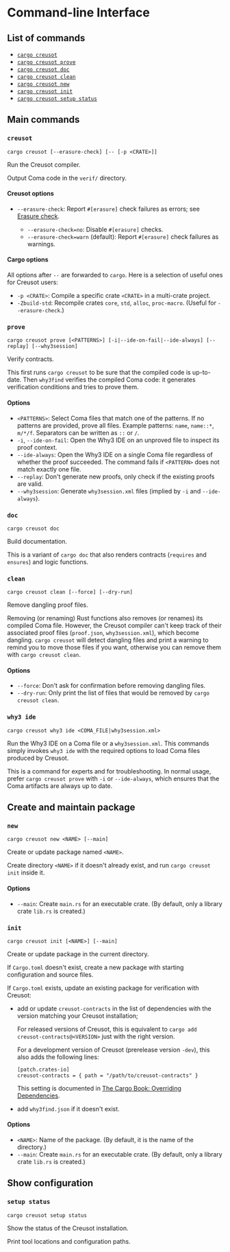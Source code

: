 # Command-line Interface

## List of commands

- [`cargo creusot`](#creusot)
- [`cargo creusot prove`](#prove)
- [`cargo creusot doc`](#doc)
- [`cargo creusot clean`](#clean)
- [`cargo creusot new`](#new)
- [`cargo creusot init`](#init)
- [`cargo creusot setup status`](#setup-status)

## Main commands

### `creusot`

```
cargo creusot [--erasure-check] [-- [-p <CRATE>]]
```

Run the Creusot compiler.

Output Coma code in the `verif/` directory.

#### Creusot options

- `--erasure-check`: Report `#[erasure]` check failures as errors; see [Erasure check](erasure.html).

    + `--erasure-check=no`: Disable `#[erasure]` checks.
    + `--erasure-check=warn` (default): Report `#[erasure]` check failures as warnings.

#### Cargo options

All options after `--` are forwarded to `cargo`. Here is a selection of useful ones for Creusot users:

- `-p <CRATE>`: Compile a specific crate `<CRATE>` in a multi-crate project.
- `-Zbuild-std`: Recompile crates `core`, `std`, `alloc`, `proc-macro`. (Useful for `--erasure-check`.)

### `prove`

```
cargo creusot prove [<PATTERNS>] [-i|--ide-on-fail|--ide-always] [--replay] [--why3session]
```

Verify contracts.

This first runs `cargo creusot` to be sure that the compiled code is up-to-date.
Then `why3find` verifies the compiled Coma code: it generates verification conditions
and tries to prove them.

#### Options

- `<PATTERNS>`: Select Coma files that match one of the patterns.
  If no patterns are provided, prove all files.
  Example patterns: `name`, `name::*`, `m/*/f`. Separators can be written as `::` or `/`.
- `-i`, `--ide-on-fail`: Open the Why3 IDE on an unproved file to inspect its proof context.
- `--ide-always`: Open the Why3 IDE on a single Coma file regardless of whether the proof succeeded.
  The command fails if `<PATTERN>` does not match exactly one file.
- `--replay`: Don't generate new proofs, only check if the existing proofs are valid.
- `--why3session`: Generate `why3session.xml` files (implied by `-i` and `--ide-always`).

### `doc`

```
cargo creusot doc
```

Build documentation.

This is a variant of `cargo doc` that also renders contracts (`requires` and `ensures`) and logic functions.


### `clean`

```
cargo creusot clean [--force] [--dry-run]
```

Remove dangling proof files.

Removing (or renaming) Rust functions also removes (or renames) its compiled Coma file.
However, the Creusot compiler can't keep track of their associated proof files (`proof.json`, `why3session.xml`), which become dangling.
`cargo creusot` will detect dangling files and print a warning to remind you to move those files if you want,
otherwise you can remove them with `cargo creusot clean`.

#### Options

- `--force`: Don't ask for confirmation before removing dangling files.
- `--dry-run`: Only print the list of files that would be removed by `cargo creusot clean`.

### `why3 ide`

```
cargo creusot why3 ide <COMA_FILE|why3session.xml>
```

Run the Why3 IDE on a Coma file or a `why3session.xml`.
This commands simply invokes `why3 ide` with the
required options to load Coma files produced by Creusot.

This is a command for experts and for troubleshooting.
In normal usage, prefer `cargo creusot prove` with `-i` or `--ide-always`,
which ensures that the Coma artifacts are always up to date.

## Create and maintain package

### `new`

```
cargo creusot new <NAME> [--main]
```

Create or update package named `<NAME>`.

Create directory `<NAME>` if it doesn't already exist, and run `cargo creusot init` inside it.

#### Options

- `--main`: Create `main.rs` for an executable crate. (By default, only a library crate `lib.rs` is created.)

### `init`

```
cargo creusot init [<NAME>] [--main]
```

Create or update package in the current directory.

If `Cargo.toml` doesn't exist, create a new package with starting configuration and source files.

If `Cargo.toml` exists, update an existing package for verification with Creusot:

- add or update `creusot-contracts` in the list of dependencies with the version matching your Creusot installation;

    For released versions of Creusot, this is equivalent to `cargo add creusot-contracts@<VERSION>` just with the right version.

    For a development version of Creusot (prerelease version `-dev`), this also adds the following lines:

    ```
    [patch.crates-io]
    creusot-contracts = { path = "/path/to/creusot-contracts" }
    ```

    This setting is documented in [The Cargo Book: Overriding Dependencies](https://doc.rust-lang.org/cargo/reference/overriding-dependencies.html).

- add `why3find.json` if it doesn't exist.

#### Options

- `<NAME>`: Name of the package. (By default, it is the name of the directory.)
- `--main`: Create `main.rs` for an executable crate. (By default, only a library crate `lib.rs` is created.)

## Show configuration

### `setup status`

```
cargo creusot setup status
```

Show the status of the Creusot installation.

Print tool locations and configuration paths.
